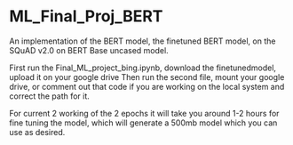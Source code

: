 # ML_Final_Proj_BERT
An implementation of the BERT model, the finetuned BERT model, on the SQuAD v2.0 on BERT Base uncased model. 

First run the Final_ML_project_bing.ipynb, download the finetunedmodel, upload it on your google drive
Then run the second file, mount your google drive, or comment out that code if you are working on the local system and correct the path for it. 

For current 2 working of the 2 epochs it will take you around 1-2 hours for fine tuning the model, which will generate a 500mb model which you can use as desired. 


